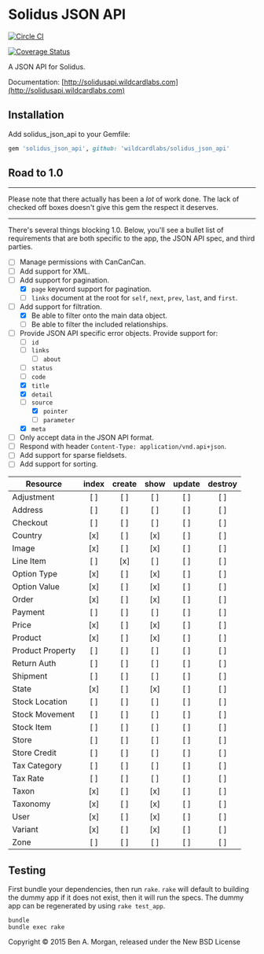 # Solidus JSON API

[![Circle CI](https://circleci.com/gh/wildcardlabs/solidus_json_api.svg?style=badge&circle-token=e2f6283b074ca9febcafab729d466ded2334300c)](https://circleci.com/gh/wildcardlabs/solidus_json_api)

[![Coverage Status](https://coveralls.io/repos/github/wildcardlabs/solidus_json_api/badge.svg?branch=master)](https://coveralls.io/github/wildcardlabs/solidus_json_api?branch=master)

A JSON API for Solidus.

Documentation: [http://solidusapi.wildcardlabs.com](http://solidusapi.wildcardlabs.com)

## Installation

Add solidus_json_api to your Gemfile:

```ruby
gem 'solidus_json_api', github: 'wildcardlabs/solidus_json_api'
```

## Road to 1.0

***
Please note that there actually has been a _lot_ of work done.
The lack of checked off boxes doesn't give this gem the respect it deserves.
***

There's several things blocking 1.0.
Below, you'll see a bullet list of requirements that are both specific to the app, the JSON API spec, and third parties.

- [ ] Manage permissions with CanCanCan.
- [ ] Add support for XML.
- [ ] Add support for pagination.
  - [x] `page` keyword support for pagination.
  - [ ] `links` document at the root for `self`, `next`, `prev`, `last`, and `first`.
- [ ] Add support for filtration.
  - [x] Be able to filter onto the main data object.
  - [ ] Be able to filter the included relationships.
- [ ] Provide JSON API specific error objects. Provide support for:
  - [ ] `id`
  - [ ] `links`
     - [ ] `about`
  - [ ] `status`
  - [ ] `code`
  - [x] `title`
  - [x] `detail`
  - [ ] `source`
    - [x] `pointer`
    - [ ] `parameter`
  - [x] `meta`
- [ ] Only accept data in the JSON API format.
- [ ] Respond with header `Content-Type: application/vnd.api+json`.
- [ ] Add support for sparse fieldsets.
- [ ] Add support for sorting.

| Resource         |  index  | create  |  show   | update  | destroy |
|------------------|:-------:|:-------:|:-------:|:-------:|:-------:|
| Adjustment       |   [ ]   |   [ ]   |   [ ]   |   [ ]   |   [ ]   |
| Address          |   [ ]   |   [ ]   |   [ ]   |   [ ]   |   [ ]   |
| Checkout         |   [ ]   |   [ ]   |   [ ]   |   [ ]   |   [ ]   |
| Country          |   [x]   |   [ ]   |   [x]   |   [ ]   |   [ ]   |
| Image            |   [x]   |   [ ]   |   [x]   |   [ ]   |   [ ]   |
| Line Item        |   [ ]   |   [x]   |   [ ]   |   [ ]   |   [ ]   |
| Option Type      |   [x]   |   [ ]   |   [x]   |   [ ]   |   [ ]   |
| Option Value     |   [x]   |   [ ]   |   [x]   |   [ ]   |   [ ]   |
| Order            |   [x]   |   [ ]   |   [x]   |   [ ]   |   [ ]   |
| Payment          |   [ ]   |   [ ]   |   [ ]   |   [ ]   |   [ ]   |
| Price            |   [x]   |   [ ]   |   [x]   |   [ ]   |   [ ]   |
| Product          |   [x]   |   [ ]   |   [x]   |   [ ]   |   [ ]   |
| Product Property |   [ ]   |   [ ]   |   [ ]   |   [ ]   |   [ ]   |
| Return Auth      |   [ ]   |   [ ]   |   [ ]   |   [ ]   |   [ ]   |
| Shipment         |   [ ]   |   [ ]   |   [ ]   |   [ ]   |   [ ]   |
| State            |   [x]   |   [ ]   |   [x]   |   [ ]   |   [ ]   |
| Stock Location   |   [ ]   |   [ ]   |   [ ]   |   [ ]   |   [ ]   |
| Stock Movement   |   [ ]   |   [ ]   |   [ ]   |   [ ]   |   [ ]   |
| Stock Item       |   [ ]   |   [ ]   |   [ ]   |   [ ]   |   [ ]   |
| Store            |   [ ]   |   [ ]   |   [ ]   |   [ ]   |   [ ]   |
| Store Credit     |   [ ]   |   [ ]   |   [ ]   |   [ ]   |   [ ]   |
| Tax Category     |   [ ]   |   [ ]   |   [ ]   |   [ ]   |   [ ]   |
| Tax Rate         |   [ ]   |   [ ]   |   [ ]   |   [ ]   |   [ ]   |
| Taxon            |   [x]   |   [ ]   |   [x]   |   [ ]   |   [ ]   |
| Taxonomy         |   [x]   |   [ ]   |   [x]   |   [ ]   |   [ ]   |
| User             |   [x]   |   [ ]   |   [x]   |   [ ]   |   [ ]   |
| Variant          |   [x]   |   [ ]   |   [x]   |   [ ]   |   [ ]   |
| Zone             |   [ ]   |   [ ]   |   [ ]   |   [ ]   |   [ ]   |

## Testing

First bundle your dependencies, then run `rake`. `rake` will default to building the dummy app if it does not exist, then it will run the specs.
The dummy app can be regenerated by using `rake test_app`.

```shell
bundle
bundle exec rake
```

Copyright &copy; 2015 Ben A. Morgan, released under the New BSD License
